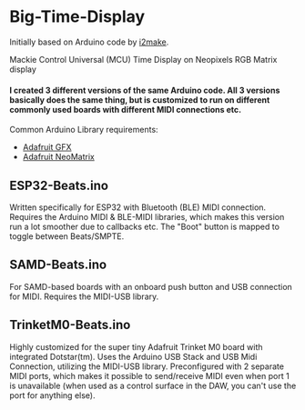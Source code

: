 # Big-Time-Display
Initially based on Arduino code by [i2make](https://github.com/i2make/MTC_SPP_Reader).

Mackie Control Universal (MCU) Time Display on Neopixels RGB Matrix display

#### I created 3 different versions of the same Arduino code. All 3 versions basically does the same thing, but is customized to run on different commonly used boards with different MIDI connections etc.

Common Arduino Library requirements:
- [Adafruit GFX](https://github.com/adafruit/Adafruit-GFX-Library)
- [Adafruit NeoMatrix](https://github.com/adafruit/Adafruit_NeoMatrix)

## ESP32-Beats.ino
  
Written specifically for ESP32 with Bluetooth (BLE) MIDI connection. Requires the Arduino MIDI & BLE-MIDI libraries, which makes this version run a lot smoother due to callbacks etc.
The "Boot" button is mapped to toggle between Beats/SMPTE.

## SAMD-Beats.ino
  
For SAMD-based boards with an onboard push button and USB connection for MIDI. Requires the MIDI-USB library.

## TrinketM0-Beats.ino
  
Highly customized for the super tiny Adafruit Trinket M0 board with integrated Dotstar(tm). Uses the Arduino USB Stack and USB Midi Connection, utilizing the MIDI-USB library. Preconfigured with 2 separate MIDI ports, which makes it possible to send/receive MIDI even when port 1 is unavailable (when used as a control surface in the DAW, you can't use the port for anything else).

